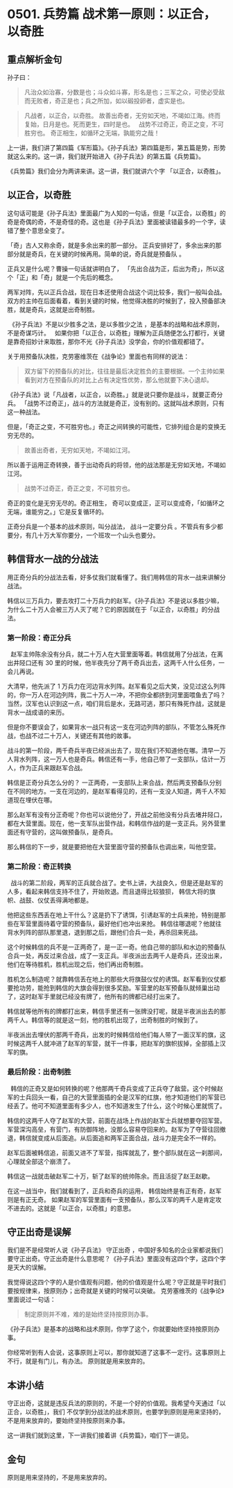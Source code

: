 # 0501. 兵势篇 战术第一原则：以正合，以奇胜

## 重点解析金句

孙子曰：

> 凡治众如治寡，分数是也；斗众如斗寡，形名是也；三军之众，可使必受敌而无败者，奇正是也；兵之所加，如以碫投卵者，虚实是也。

> 凡战者，以正合，以奇胜。 故善出奇者，无穷如天地，不竭如江海。终而复始，日月是也。死而更生，四时是也。
 
> 战势不过奇正，奇正之变，不可胜穷也。 奇正相生，如循环之无端，孰能穷之哉！ 

上一讲，我们讲了第四篇《军形篇》。《孙子兵法》第四篇是形，第五篇是势，形势就这么来的。这一讲，我们就开始进入《孙子兵法》的第五篇《兵势篇》。

《兵势篇》我们会分为两讲来讲。这一讲，我们就讲六个字 「以正合，以奇胜」。

## 以正合，以奇胜

这句话可能是《孙子兵法》里面最广为人知的一句话，但是「以正合，以奇胜」的奇是奇偶的奇，不是奇怪的奇。这也是《孙子兵法》里面被读错最多的一个字，读错了整个意思全变了。

「奇」古人又称余奇，就是多余出来的那一部分。 正兵安排好了，多余出来的那部分就是奇兵，在关键的时候再用。简单的说，奇兵就是预备队 。

正兵又是什么呢？曹操一句话就讲明白了， 「先出合战为正，后出为奇」，所以这个「正」和「奇」就是一个先后的概念。

两军对阵，先以正兵合战，现在日本还使用合战这个词比较多，我们一般叫会战。双方的主帅在后面看着，看到关键的时候，他觉得决胜的时候到了，投入预备部决胜，就是奇兵，这就是出奇制胜。

 《孙子兵法》不是以少胜多之法，是以多胜少之法 ，是基本的战略和战术原则，不是奇谋巧计。
 
如果你把「以正合，以奇胜」理解为正兵随便怎么打都行，关键是靠奇招妙计来取胜，那你不光《孙子兵法》没学会，你的价值观都错了。

关于用预备队决胜，克劳塞维茨在《战争论》里面也有同样的说法：

> 双方留下的预备队的对比，往往是最后决定胜负的主要根据。一个主帅如果看到对方在预备队的对比上占有决定性优势，那么他就要下决心退却。

《孙子兵法》说「凡战者，以正合，以奇胜。」就是说只要你是战斗，就要正奇分兵。 「战势不过奇正」，战斗的方法就是奇正，没有别的。这就叫战术原则，只有这一种战法。

但是，「奇正之变，不可胜穷也。」奇正之间转换的可能性，它排列组合是的变换无穷无尽的。

> 故善出奇者，无穷如天地，不竭如江河。

所以善于运用正奇转换，善于出动奇兵的将领，他的战法那是无穷如天地，不竭如江河。

> 战势不过奇正，奇正之变，不可胜穷也。

奇正的变化是无穷无尽的。奇正相生， 奇可以变成正，正可以变成奇，「如循环之无端，谁能穷之。」它是反复循环的。

正奇分兵是一个基本的战术原则，叫分战法， 战斗一定要分兵 。不管兵有多少都要分，有几十万大军你要分，一个班攻一个山头也要分。

## 韩信背水一战的分战法

用正奇分兵的分战法去看，好多仗我们就看懂了。我们用韩信的背水一战来讲解分战法。

韩信以三万兵力，要去攻打二十万兵力的赵军。《孙子兵法》不是说以多胜少嘛，为什么二十万人会被三万人灭了呢？它的原因就在于「以正合，以奇胜」的分战法。

### 第一阶段：奇正分兵
 
赵军主帅陈余没有分兵，就二十万人在大营里面等着。韩信就用了分战法，在离出井陉口还有 30 里的时候，他半夜先分了两千奇兵出去，这两千人什么任务，一会儿再说。

大清早，他先派了 1 万兵力在河边背水列阵。赵军看见之后大笑，没见过这么列阵的，你一万人在河边列阵，我二十万人一冲，不把你全都挤到河里面喂鱼去了吗？当然，汉军也认识到这一点，咱们背后是水，无路可逃，那只有殊死作战，这就是背水一战成语的来历。

但是你不要误会了，如果背水一战只有这一支在河边列阵的部队，不管怎么殊死作战，也战不过二十万人，关键还有其他的故事。

战斗的第一阶段，两千奇兵半夜已经派出去了，现在我们不知道他在哪。清早一万人背水列阵，这一万人也是奇兵。韩信还有一手，他自己带了一支部队，估计一万人，作为正兵来跟赵军合战。

韩信是正奇分兵怎么分的？ 一正两奇，一支部队上来合战，然后两支预备队分别在不同的地方。一支在河边的，是赵军看得见的，还有一支没人知道，两千人不知道现在埋伏在哪。 

那么赵军有没有分正奇呢？你也可以说他分了，开战之前他没有分兵去堵井陉口，都在大营里面。现在，他一支军队出营作战，和韩信作战的是一支正兵。另外营里面还有守营的，这叫做预备队，是奇兵。

那么韩信的下一步，就是要把他在大营里面守营的预备队也调出来，叫他空营。

### 第二阶段：奇正转换 
 
战斗的第二阶段，两军的正兵就合战了。史书上讲，大战良久，但是还是赵军的人多，看起来韩信支持不住了，开始败退。而且退得比较狼狈， 韩信大将的旗帜、战鼓、仪仗丢得满地都是。 

他把这些东西丢在地上干什么？这是扔下了诱饵，引诱赵军的士兵来抢，特别是那些在军营里面待着守营的预备队，最好他们也冲出来抢。
韩信往哪退呢？他就往背水列阵的部队那里退，退到那之后，跟他们合兵一处，再杀回来死战。

这个时候韩信的兵不是一正两奇了，是一正一奇。他自己带的部队和水边的预备队合兵一处，再反过来合战，成了一支正兵。半夜派出去两千人是奇兵，还没出来，他们在等待胜机，胜机出现之后，他们再出奇制胜。

胜机怎么制造呢？就靠韩信丢在地上的那些大将旗鼓仪仗的诱饵。赵军看到仪仗都要抢功劳，能抢到韩信的大旗会得到很多奖励。军营里的赵军预备队就倾巢出动了，这时赵军手里就已经没有牌了，他所有的牌都已经打出来了。

韩信就等他所有的牌都打出来，韩信手里还有一张牌没打呢，就是半夜派出去的那两千人。韩信等的就是这一刻，他的胜机出现了，出奇制胜的时候到了。

半夜派出去埋伏的那两千奇兵，出发的时候韩信给他们每人带了一面汉军的旗，这时候这两千人就冲进了赵军的军营，就干一件事，把赵军的旗帜拔掉，全部插上汉军的旗。

### 最后阶段：出奇制胜 
 
韩信的正奇又是如何转换的呢？他那两千奇兵变成了正兵夺了敌营。这个时候赵军的士兵回头一看，自己的大营里面插的全是汉军的红旗，他才知道他们的军营已经丢了。他可不知道里面有多少人，也不知道发生了什么，这个时候心里就慌了。

韩信的这两千人夺了赵军的大营，前面在战场上作战的赵军士兵就想要夺回军营。军营深沟高垒，有营门，有防御阵地，没那么容易夺回来的。赵军为了夺营往回撤退，韩信就变成从后面追。从后面追和两军正面合战，战斗力是完全不一样的。

赵军后面被韩信追，前面又进不了军营，指挥就乱了，整个部队就在这一刹那间，心理就全部这个崩溃了。

韩信这一战就击破赵军二十万，斩了赵军的统帅陈余。而且活捉了赵王赵歇。

在这一战当中，我们就看到了，正兵和奇兵的运用， 韩信始终是有正有奇，赵军则是有正无奇。 如果赵军的军营里面有一支预备队，那么汉军的两千人是肯定攻不进去的。这就是「以正合，以奇胜」的意思。

## 守正出奇是误解

我们是不是经常听人说《孙子兵法》 守正出奇 ，中国好多知名的企业家都说我们要守正出奇。守正出奇是什么意思呢？《孙子兵法》里面没有这四个字，这四个字是天大的误解。

我觉得说这四个字的人是价值观有问题，他的价值观是什么呢？守正就是平时我们要按规律来，按原则办；出奇就是关键的时候可以突破。
克劳塞维茨的《战争论》里面说过一句话：

> 制定原则并不难，难的是始终坚持按原则办事。

《孙子兵法》是基本的战略和战术原则，你学了这个，你就要始终坚持按原则办事。 

你经常听到有人会说，这事原则上可以，那你就知道了这事不一定行。这事原则上不行，就是有门儿，有办法。 原则就是用来放弃的。 

## 本讲小结

守正出奇，这就是违反兵法的原则的，不是一个好的价值观。我希望今天通过「以正合，以奇胜」，我们 不仅学到分战法的战术原则，也要学到原则是用来坚持的，不是用来放弃的，要始终坚持按原则来办事。 

这一讲我们就到这里，下一讲我们接着讲《兵势篇》，咱们下一讲见。

## 金句

原则是用来坚持的，不是用来放弃的。



